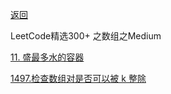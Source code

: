 [返回](Doc/Knowledge/算法/LeetCode题解/total/01-数组/README.md)

LeetCode精选300+ 之数组之Medium 

[11. 盛最多水的容器](#盛最多水的容器)

[1497.检查数组对是否可以被 k 整除](#检查数组对是否可以被整除)

